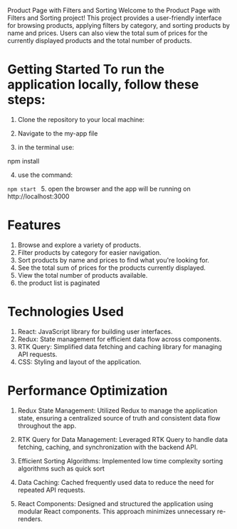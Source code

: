 Product Page with Filters and Sorting Welcome to the Product Page with Filters and Sorting project! This project provides a user-friendly interface for browsing products, applying filters by category, and sorting products by name and prices. Users can also view the total sum of prices for the currently displayed products and the total number of products.

# Getting Started To run the application locally, follow these steps:

1. Clone the repository to your local machine:

2. Navigate to the my-app file

3. in the terminal use: 

npm install 

4. use the command: 

`npm start `
5. open the browser and the app will be running on 
http://localhost:3000





# Features
 1. Browse and explore a variety of products. 
 2. Filter products by category for easier navigation.
 3.  Sort products by name and prices to find what you're looking for. 
 4. See the total sum of prices for the products currently displayed.
 5. View the total number of products available.
 6. the product list is paginated
  
  # Technologies Used
  1. React: JavaScript library for building user 
   interfaces.
   2. Redux: State management for efficient data flow across components.
   3. RTK Query: Simplified data fetching and caching library for managing API requests.
   4. CSS: Styling and layout of the application. 




# Performance Optimization
1. Redux State Management: Utilized Redux to manage the application state, ensuring a centralized source of truth and consistent data flow throughout the app.

2. RTK Query for Data Management: Leveraged RTK Query to handle data fetching, caching, and synchronization with the backend API.

3. Efficient Sorting Algorithms: Implemented low time complexity sorting algorithms such as quick sort

4. Data Caching: Cached frequently used data to reduce the need for repeated API requests.

5. React Components: Designed and structured the application using modular React components. This approach minimizes unnecessary re-renders.

